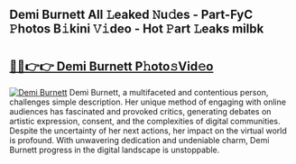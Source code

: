 ## Demi Burnett All 𝙻eaked 𝙽u𝚍es - Part-FyC 𝙿hotos B𝚒kini 𝚅𝚒deo - Hot 𝙿art 𝙻eaks milbk

# <h2><a href="http://ld4y0d.urlbe.top/?page=Demi+Burnett">🔗🔗👉👉 Demi Burnett P𝚑oto𝚜Vid𝚎o</a></h2>

[![Demi Burnett](https://i.imgur.com/eBuTRDB.gif)](http://ld4y0d.urlbe.top/?page=Demi+Burnett)
Demi Burnett, a multifaceted and contentious person, challenges simple description. Her unique method of engaging with online audiences has fascinated and provoked critics, generating debates on artistic expression, consent, and the complexities of digital communities. Despite the uncertainty of her next actions, her impact on the virtual world is profound. With unwavering dedication and undeniable charm, Demi Burnett progress in the digital landscape is unstoppable.
